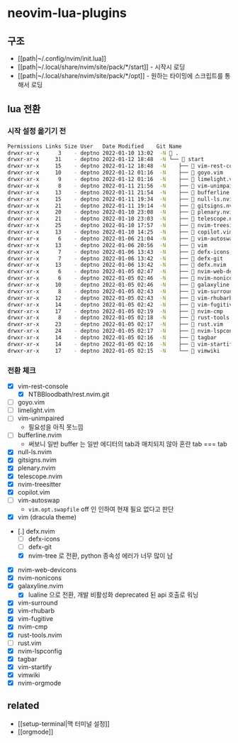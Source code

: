# neovim-lua-plugins

## 구조
- [[path|~/.config/nvim/init.lua]]
- [[path|~/.local/share/nvim/site/pack/*/start]] - 시작시 로딩
- [[path|~/.local/share/nvim/site/pack/*/opt]] - 원하는 타이밍에 스크립트를 통해서 로딩

## lua 전환
### 시작 설정 옮기기 전
```sh
Permissions Links Size User   Date Modified    Git Name
drwxr-xr-x      3    - deptno 2022-01-10 13:02  -N  .
drwxr-xr-x     31    - deptno 2022-01-12 18:48  -N └──  start
drwxr-xr-x     15    - deptno 2022-01-12 18:48  -N    ├──  vim-rest-console
drwxr-xr-x     10    - deptno 2022-01-12 01:16  -N    ├──  goyo.vim
drwxr-xr-x      9    - deptno 2022-01-12 01:16  -N    ├──  limelight.vim
drwxr-xr-x      8    - deptno 2022-01-11 21:56  -N    ├──  vim-unimpaired
drwxr-xr-x     13    - deptno 2022-01-11 21:54  -N    ├──  bufferline.nvim
drwxr-xr-x     15    - deptno 2022-01-11 19:34  -N    ├──  null-ls.nvim
drwxr-xr-x     21    - deptno 2022-01-11 19:14  -N    ├──  gitsigns.nvim
drwxr-xr-x     20    - deptno 2022-01-10 23:08  -N    ├──  plenary.nvim
drwxr-xr-x     21    - deptno 2022-01-10 23:03  -N    ├──  telescope.nvim
drwxr-xr-x     25    - deptno 2022-01-10 17:57  -N    ├──  nvim-treesitter
drwxr-xr-x     13    - deptno 2022-01-10 14:25  -N    ├──  copilot.vim
drwxr-xr-x      6    - deptno 2022-01-06 21:04  -N    ├──  vim-autoswap
drwxr-xr-x     13    - deptno 2022-01-06 20:56  -N    ├──  vim
drwxr-xr-x      7    - deptno 2022-01-06 13:43  -N    ├──  defx-icons
drwxr-xr-x      7    - deptno 2022-01-06 13:42  -N    ├──  defx-git
drwxr-xr-x     13    - deptno 2022-01-06 13:42  -N    ├──  defx.nvim
drwxr-xr-x      6    - deptno 2022-01-05 02:47  -N    ├──  nvim-web-devicons
drwxr-xr-x      6    - deptno 2022-01-05 02:46  -N    ├──  nvim-nonicons
drwxr-xr-x     10    - deptno 2022-01-05 02:46  -N    ├──  galaxyline.nvim
drwxr-xr-x      8    - deptno 2022-01-05 02:43  -N    ├──  vim-surround
drwxr-xr-x     12    - deptno 2022-01-05 02:43  -N    ├──  vim-rhubarb
drwxr-xr-x     14    - deptno 2022-01-05 02:42  -N    ├──  vim-fugitive
drwxr-xr-x     17    - deptno 2022-01-05 02:19  -N    ├──  nvim-cmp
drwxr-xr-x      8    - deptno 2022-01-05 02:18  -N    ├──  rust-tools.nvim
drwxr-xr-x     23    - deptno 2022-01-05 02:17  -N    ├──  rust.vim
drwxr-xr-x     24    - deptno 2022-01-05 02:17  -N    ├──  nvim-lspconfig
drwxr-xr-x     14    - deptno 2022-01-05 02:16  -N    ├──  tagbar
drwxr-xr-x     14    - deptno 2022-01-05 02:16  -N    ├──  vim-startify
drwxr-xr-x     17    - deptno 2022-01-05 02:15  -N    └──  vimwiki
```

### 전환 체크
- [X] vim-rest-console
  - [X] NTBBloodbath/rest.nvim.git
- [ ] goyo.vim
- [ ] limelight.vim
- [ ] vim-unimpaired
  - 필요성을 아직 못느낌
- [ ] bufferline.nvim
  - 써보니 일반 buffer 는 일반 에디터의 tab과 매치되지 않아 혼란 tab === tab
- [X] null-ls.nvim
- [X] gitsigns.nvim
- [X] plenary.nvim
- [X] telescope.nvim
- [X] nvim-treesitter
- [X] copilot.vim
- [ ] vim-autoswap
  - `vim.opt.swapfile` off 인 인하여 현재 필요 없다고 판단
- [X] vim (dracula theme)
- [.] defx.nvim
  - [ ] defx-icons
  - [ ] defx-git
  - [X] nvim-tree 로 전환, python 종속성 에러가 너무 많이 남
- [X] nvim-web-devicons
- [X] nvim-nonicons
- [X] galaxyline.nvim
  - [X] lualine 으로 전환, 개발 비활성화 deprecated 된 api 호출로 워닝
- [X] vim-surround
- [X] vim-rhubarb
- [X] vim-fugitive
- [X] nvim-cmp
- [X] rust-tools.nvim
- [ ] rust.vim
- [X] nvim-lspconfig
- [X] tagbar
- [X] vim-startify
- [X] vimwiki
- [X] nvim-orgmode

## related
- [[setup-terminal|맥 터미널 설정]]
- [[orgmode]]
